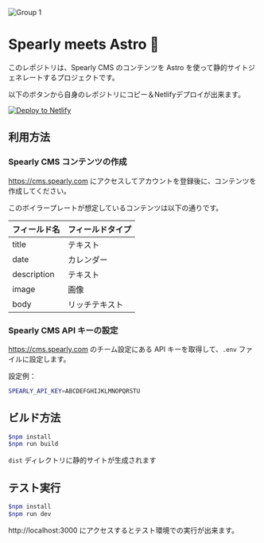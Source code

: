 ![Group 1](https://user-images.githubusercontent.com/3241026/206891849-a1373663-7ce8-4f57-a416-c506fb0d351f.png)


# Spearly meets Astro 🚀

このレポジトリは、Spearly CMS のコンテンツを Astro を使って静的サイトジェネレートするプロジェクトです。

以下のボタンから自身のレポジトリにコピー＆Netlifyデプロイが出来ます。

[![Deploy to Netlify](https://www.netlify.com/img/deploy/button.svg)](https://app.netlify.com/start/deploy?repository=https://github.com/mantaroh/spearly-astro-boilerplate)

## 利用方法

### Spearly CMS コンテンツの作成

https://cms.spearly.com にアクセスしてアカウントを登録後に、コンテンツを作成してください。

このボイラープレートが想定しているコンテンツは以下の通りです。

| フィールド名 | フィールドタイプ |
| - | - |
| title | テキスト |
| date | カレンダー |
| description | テキスト |
| image | 画像 |
| body | リッチテキスト |

### Spearly CMS API キーの設定

https://cms.spearly.com のチーム設定にある API キーを取得して、`.env` ファイルに設定します。

設定例：

```bash
SPEARLY_API_KEY=ABCDEFGHIJKLMNOPQRSTU
```

## ビルド方法

```bash
$npm install
$npm run build
```

`dist` ディレクトリに静的サイトが生成されます

## テスト実行

```bash
$npm install
$npm run dev
```

http://localhost:3000 にアクセスするとテスト環境での実行が出来ます。
